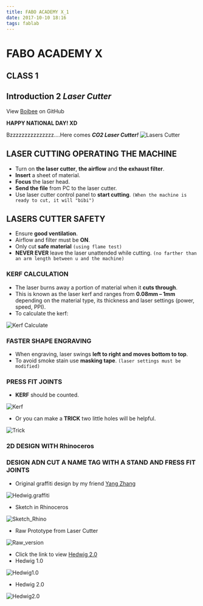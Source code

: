 ```yaml
---
title: FABO ACADEMY X_1
date: 2017-10-10 18:16
tags: fablab
---
```

# FABO ACADEMY X
## CLASS 1
## Introduction 2 *Laser Cutter*

View [Boibee](https://mrtriskin.github.io/) on GitHub

**HAPPY NATIONAL DAY! XD**

Bzzzzzzzzzzzzzzz....Here comes ***CO2 Laser Cutter!***
![Lasers Cutter](https://raw.githubusercontent.com/MrTriskin/blog/master/img/fabo_1/IMG_5003.JPG)

## LASER CUTTING OPERATING THE MACHINE

  - Turn on **the laser cutter**, **the airflow** and **the exhaust filter**.
  - **Insert** a sheet of material.
  - **Focus** the laser head.
  - **Send the file** from PC to the laser cutter.
  - Use laser cutter control panel to **start cutting**.
    `(When the machine is ready to cut, it will "bibi")`
## LASERS CUTTER SAFETY
  - Ensure **good ventilation**.
  - Airflow and filter must be **ON**.
  - Only cut **safe material**
    `(using flame test)`
  - **NEVER EVER** leave the laser unattended while cutting.
    `(no farther than an arm length between u and the machine)`

### KERF CALCULATION
  - The laser burns away a portion of material when it **cuts through**.
  - This is known as the laser kerf and ranges from **0.08mm – 1mm** depending on the material type, its thickness and laser settings (power, speed, PPI).
  - To calculate the kerf:

  ![Kerf Calculate](https://raw.githubusercontent.com/MrTriskin/blog/master/img/fabo_1/kerf%20calculation.jpg)

### FASTER SHAPE ENGRAVING
  - When engraving, laser swings **left to right and moves bottom to top**.
  - To avoid smoke stain use **masking tape**.
    `(laser settings must be modified)`

### PRESS FIT JOINTS
  - **KERF** should be counted.

  ![Kerf](https://raw.githubusercontent.com/MrTriskin/blog/master/img/fabo_1/kerf.png)
  - Or you can make a **TRICK** two little holes will be helpful.

  ![Trick](https://raw.githubusercontent.com/MrTriskin/blog/master/img/fabo_1/trick.png)

### 2D DESIGN WITH Rhinoceros

### DESIGN ADN CUT A NAME TAG WITH A STAND AND FRESS FIT JOINTS
  - Original graffiti design by my friend [Yang Zhang](https://evenzhanglll.github.io/)

  ![Hedwig.graffiti](https://raw.githubusercontent.com/MrTriskin/blog/master/img/fabo_1/graffiti.jpg)
  - Sketch in Rhinoceros

  ![Sketch_Rhino](https://raw.githubusercontent.com/MrTriskin/blog/master/img/fabo_1/hedwig_rhino.png)
  - Raw Prototype from Laser Cutter

  ![Raw_version](https://raw.githubusercontent.com/MrTriskin/blog/master/img/fabo_1/IMG_4834.JPG)
  - Click the link to view [Hedwig 2.0](https://youtu.be/Jt1zWH52CDw)
  - Hedwig 1.0

  ![Hedwig1.0](https://raw.githubusercontent.com/MrTriskin/blog/master/img/fabo_1/IMG_4840.JPG)
  - Hedwig 2.0

  ![Hedwig2.0](https://raw.githubusercontent.com/MrTriskin/blog/master/img/fabo_1/IMG_4981(20171008-170549).jpg)
